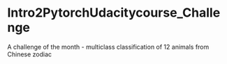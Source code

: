 # Intro2PytorchUdacitycourse_Challenge
A challenge of the month - multiclass  classification of 12 animals from Chinese zodiac


